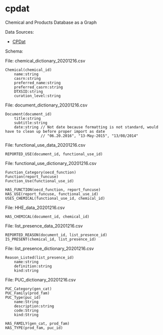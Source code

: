 # cpdat
Chemical and Products Database as a Graph

Data Sources:

- [CPDat](https://gaftp.epa.gov/COMPTOX/Sustainable_Chemistry_Data/Chemistry_Dashboard/CPDat/CPDat2020-12-16/)

Schema:

File: chemical_dictionary_20201216.csv

    Chemical(chemical_id)
        name:string
        casrn:string
        preferred_name:string
        preferred_casrn:string
        DTXSID:string
        curation_level:string

File: document_dictionary_20201216.csv

    Document(document_id)
        title:string
        subtitle:string
        date:string // Not date because formatting is not standard, would have to clean up before proper import as date
                    // "06.20.2016", "13-May-2015", "13/08/2014"

File: functional_use_data_20201216.csv

    REPORTED_USE(document_id, functional_use_id)

File: functional_use_dictionary_20201216.csv

    Function_Category(oecd_function)
    Function(report_funcuse)
    Function_Use(functional_use_id)

    HAS_FUNCTION(oecd_function, report_funcuse)
    HAS_USE(report_funcuse, functional_use_id)
    USES_CHEMICAL(functional_use_id, chemical_id)

File: HHE_data_20201216.csv

    HAS_CHEMICAL(document_id, chemical_id)

File: list_presence_data_20201216.csv

    REPORTED_REASON(document_id, list_presence_id)
    IS_PRESENT(chemical_id, list_presence_id)

File: list_presence_dictionary_20201216.csv

    Reason_Listed(list_presence_id)
        name:string
        definition:string
        kind:string

File: PUC_dictionary_20201216.csv

    PUC_Category(gen_cat)
    PUC_Family(prod_fam)
    PUC_Type(puc_id)
        name:String
        description:string
        code:String
        kind:String

    HAS_FAMILY(gen_cat, prod_fam)
    HAS_TYPE(prod_fam, puc_id)
